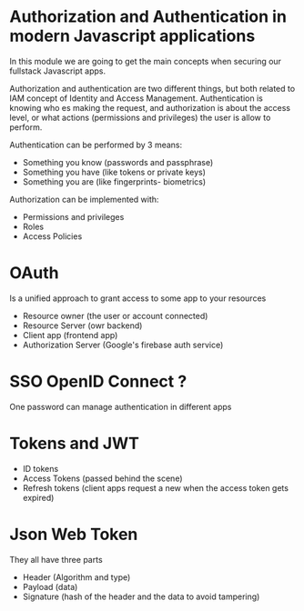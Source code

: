 # Authorization and Authentication in modern Javascript applications

In this module we are going to get the main concepts when securing our fullstack
Javascript apps.

Authorization and authentication are two different things, but both related to IAM concept of
Identity and Access Management. Authentication is knowing who es making the request, and authorization 
is about the access level, or what actions (permissions and privileges) the user is allow to perform.


Authentication can be performed by 3 means:

- Something you know (passwords and passphrase)
- Something you have (like tokens or private keys)
- Something you are (like fingerprints- biometrics)

Authorization can be implemented with:

- Permissions and privileges
- Roles
- Access Policies
  

# OAuth 

Is a unified approach to grant access to some app to your resources

- Resource owner (the user or account connected)
- Resource Server (owr backend)
- Client app (frontend app)
- Authorization Server (Google's firebase auth service)

# SSO OpenID Connect ?

One password can manage authentication in different apps 

# Tokens and JWT

- ID tokens
- Access Tokens (passed behind the scene)
- Refresh tokens  (client apps request a new when the access token gets expired)
  
# Json Web Token

They all have three parts
- Header (Algorithm and type)
- Payload (data)
- Signature (hash of the header and the data to avoid tampering)
  


